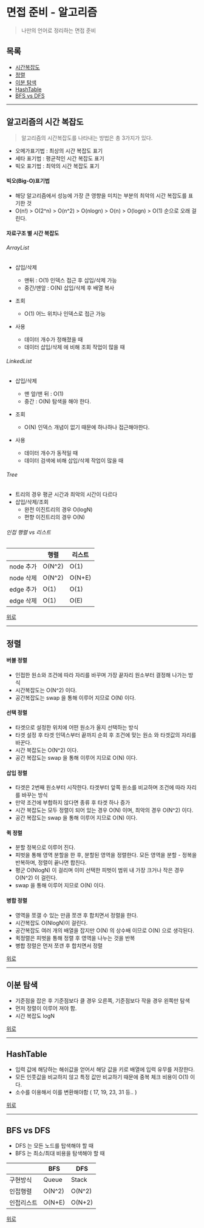 # 면접 준비 - 알고리즘
> 나만의 언어로 정리하는 면접 준비  

## 목록
- [시간복잡도](#알고리즘의-시간-복잡도)
- [정렬](#정렬)
- [이분 탐색](#이분-탐색)
- [HashTable](#hashtable)
- [BFS vs DFS](#bfs-vs-dfs)
---

## 알고리즘의 시간 복잡도
> 알고리즘의 시간복잡도를 나타내는 방법은 총 3가지가 있다.

- 오메가표기법 : 최상의 시간 복잡도 표기
- 세타 표기법 : 평균적인 시간 복잡도 표기
- 빅오 표기법 : 최악의 시간 복잡도 표기

#### 빅오(Big-O)표기법
- 해당 알고리즘에서 성능에 가장 큰 영향을 미치는 부분의 최악의 시간 복잡도를 표기한 것
- O(n!) > O(2^n) > O(n^2) > O(nlogn) > O(n) > O(logn) > O(1) 순으로 오래 걸린다.

#### 자료구조 별 시간 복잡도

###### ArrayList
- 삽입/삭제
    - 맨뒤 : O(1) 인덱스 접근 후 삽입/삭제 가능
    - 중간/맨앞 : O(N) 삽입/삭제 후 배열 복사
- 조회
    - O(1) 어느 위치나 인덱스로 접근 가능

- 사용
    - 데이터 개수가 정해졌을 때
    - 데이터 삽입/삭제 에 비해 조회 작업이 많을 때

###### LinkedList
- 삽입/삭제
    - 맨 앞/맨 뒤 : O(1)
    - 중간 : O(N) 탐색을 해야 한다.
- 조회
    - O(N) 인덱스 개념이 없기 때문에 하나하나 접근해야한다.

- 사용
    - 데이터 개수가 동적일 때
    - 데이터 검색에 비해 삽입/삭제 작업이 많을 때

###### Tree
- 트리의 경우 평균 시간과 최악의 시간이 다르다
- 삽입/삭제/조회
    - 완전 이진트리의 경우 O(logN)
    - 편향 이진트리의 경우 O(N)

###### 인접 행렬 vs 리스트
||행렬|리스트|
|--|--|--|
|node 추가|O(N^2)|O(1)|
|node 삭제|O(N^2)|O(N+E)|
|edge 추가|O(1)|O(1)|
|edge 삭제|O(1)|O(E)|

[위로](#목록)

---

## 정렬
#### 버블 정렬
- 인접한 원소와 조건에 따라 자리를 바꾸며 가장 끝자리 원소부터 결정해 나가는 방식
- 시간복잡도는 O(N^2) 이다.
- 공간복잡도는 swap 을 통해 이루어 지므로 O(N) 이다.
#### 선택 정렬
- 타겟으로 설정한 위치에 어떤 원소가 올지 선택하는 방식
- 타겟 설정 후 타겟 인덱스부터 끝까지 순회 후 조건에 맞는 원소 와 타겟값의 자리를 바꾼다.
- 시간 복잡도는 O(N^2) 이다.
- 공간 복잡도는 swap 을 통해 이루어 지므로 O(N) 이다.
#### 삽입 정렬
- 타겟은 2번째 원소부터 시작한다. 타겟부터 앞쪽 원소를 비교하며 조건에 따라 자리를 바꾸는 방식
- 만약 조건에 부합하지 않다면 종류 후 타겟 하나 증가
- 시간 복잡도는 모두 정렬이 되어 있는 경우 O(N) 이며, 최악의 경우 O(N^2) 이다.
- 공간 복잡도는 swap 을 통해 이루어 지므로 O(N) 이다.

#### 퀵 정렬
- 분할 정복으로 이루어 진다.
- 피벗을 통해 영역 분할을 한 후, 분할된 영역을 정렬한다. 모든 영역을 분할 - 정복을 반복하며, 정렬이 끝나면 합친다.
- 평군 O(NlogN) 이 걸리며 이미 선택한 피벗이 범위 내 가장 크거나 작은 경우 O(N^2) 이 걸린다.
- swap 을 통해 이루어 지므로 O(N) 이다.
#### 병합 정렬
- 영역을 쪼갤 수 있는 만큼 쪼갠 후 합치면서 정렬을 한다.
- 시간복잡도 O(NlogN)이 걸린다.
- 공간복잡도 여러 개의 배열을 잡지만 O(N) 의 상수배 이므로 O(N) 으로 생각된다.
- 퀵정렬은 피벗을 통해 정렬 후 영역을 나누는 것을 반복
- 병합 정렬은 먼저 쪼갠 후 합치면서 정렬

[위로](#목록)

---

## 이분 탐색
- 기준점을 잡은 후 기준점보다 클 경우 오른쪽, 기준점보다 작을 경우 왼쪽만 탐색
- 먼저 정렬이 이루어 져야 함.
- 시간 복잡도 logN

[위로](#목록)

---

## HashTable
- 입력 값에 해당하는 해쉬값을 얻어서 해당 값을 키로 배열에 입력 유무를 저장한다.
- 모든 인풋값을 비교하지 않고 특정 값만 비교하기 때문에 중복 체크 비용이 O(1) 이다.
- 소수를 이용해서 이를 변환해야함 ( 17, 19, 23, 31 등.. )

[위로](#목록)

---

## BFS vs DFS

- DFS 는 모든 노드를 탑색해야 할 때 
- BFS 는 최소/최대 비용을 탐색해야 할 때

||BFS|DFS|
|--|--|--|
|구현방식|Queue|Stack|
|인접행렬|O(N^2)|O(N^2)|
|인접리스트|O(N+E)|O(N+2)|

[위로](#목록)



